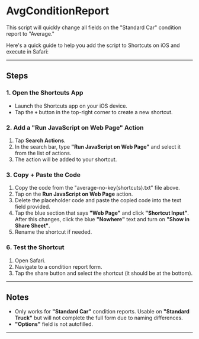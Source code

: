 # AvgConditionReport

This script will quickly change all fields on the "Standard Car" condition report to "Average."

Here's a quick guide to help you add the script to Shortcuts on iOS and execute in Safari:

---

## Steps

### 1. Open the Shortcuts App
- Launch the Shortcuts app on your iOS device.
- Tap the **`+`** button in the top-right corner to create a new shortcut.

### 2. Add a "Run JavaScript on Web Page" Action
1. Tap **Search Actions**.
2. In the search bar, type **"Run JavaScript on Web Page"** and select it from the list of actions.
3. The action will be added to your shortcut.

### 3. Copy + Paste the Code
1. Copy the code from the "average-no-key(shortcuts).txt" file above.
2. Tap on the **Run JavaScript on Web Page** action.
3. Delete the placeholder code and paste the copied code into the text field provided.
4. Tap the blue section that says **"Web Page"** and click **"Shortcut Input"**. After this changes, click the blue **"Nowhere"** text and turn on **"Show in Share Sheet"**.
5. Rename the shortcut if needed.

### 6. Test the Shortcut
1. Open Safari.
2. Navigate to a condition report form.
3. Tap the share button and select the shortcut (it should be at the bottom).

---

## Notes

- Only works for **"Standard Car"** condition reports. Usable on **"Standard Truck"** but will not complete the full form due to naming differences.
- **"Options"** field is not autofilled.

---
